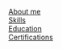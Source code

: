 [About me](/assets/about/about-me.md)  
[Skills](/assets/skills/skills.md)  
[Education](/assets/about/education.md)  
[Certifications](/assets/about/certifications.md)  